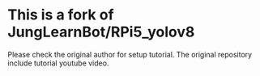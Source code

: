 # This is a fork of JungLearnBot/RPi5_yolov8
Please check the original author for setup tutorial.
The original repository include tutorial youtube video.

